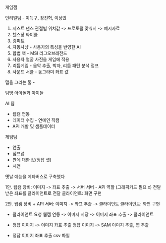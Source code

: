 
게임잼

언리얼팀 - 이득구, 장진혁, 이상민

1. 저스트 댄스
	관절별 위치값 -> 프로토콜 맞춰서 -> 예시자료
2. 헬스장 싸이클
3. 링피트
4. 자동사냥 - 사용자의 특성을 반영한 AI
5. 합법 핵 - MSI 리그오브레전드
6. 사용자 얼굴 사진을 게임에 적용
7. 리듬게임 - 음악 추출, 박자, 리듬 패턴 분석 점프
8. 사운드 서클 - 동그라미 좌표 값

맵을 그리는 툴 - 

팀명 아이돌과 아이들

AI 팀
- 웹캠 연동
- 데이터 수집 - 연예인 직캠
- API 개발 및 샘플데이터

게임팀
- 연출
- 점프맵 
- 판에 대한 값(정답 셋)
- 시연

옛날 예능을 메타버스로 구축했다

1안.
웹캠 장비: 이미지 -> 좌표 추출 -> 서버
서버 - API 역할 (그래픽카드 필요 x) 전달받은 좌표를 클라이언트로 전달
클라이언트: 화면 구현

2안.
웹캠 장비 + API 서버: 이미지 -> 좌표 추출 -> 클라이언트
클라이언트: 화면 구현


- 클라이언트 요청
	웹캠 연동 -> 이미지 저장 -> 이미지 좌표 추출 -> 클라이언트
- 정답 이미지 -> 이미지 좌표 추출
  정답 이미지 -> SAM 이미지 추출, 맵 추출

- 정답 이미지 좌표 추출 csv 파일 




